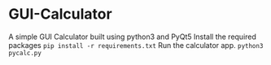 # GUI-Calculator
A simple GUI Calculator built using python3 and PyQt5
Install the required packages
```pip install -r requirements.txt```
Run the calculator app.
```python3 pycalc.py```
